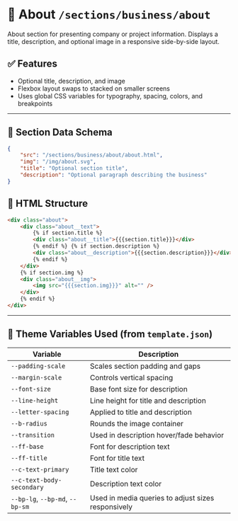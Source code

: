 # 📂 About `/sections/business/about`

About section for presenting company or project information. Displays a title, description, and optional image in a responsive side-by-side layout.

## ✅ Features

-   Optional title, description, and image
-   Flexbox layout swaps to stacked on smaller screens
-   Uses global CSS variables for typography, spacing, colors, and breakpoints

---

## 🧾 Section Data Schema

```json
{
	"src": "/sections/business/about/about.html",
	"img": "/img/about.svg",
	"title": "Optional section title",
	"description": "Optional paragraph describing the business"
}
```

## 🧱 HTML Structure

```html
<div class="about">
	<div class="about__text">
		{% if section.title %}
		<div class="about__title">{{{section.title}}}</div>
		{% endif %} {% if section.description %}
		<div class="about__description">{{{section.description}}}</div>
		{% endif %}
	</div>
	{% if section.img %}
	<div class="about__img">
		<img src="{{{section.img}}}" alt="" />
	</div>
	{% endif %}
</div>
```

---

## 🎨 Theme Variables Used (from `template.json`)

| Variable                        | Description                                        |
| ------------------------------- | -------------------------------------------------- |
| `--padding-scale`               | Scales section padding and gaps                    |
| `--margin-scale`                | Controls vertical spacing                          |
| `--font-size`                   | Base font size for description                     |
| `--line-height`                 | Line height for title and description              |
| `--letter-spacing`              | Applied to title and description                   |
| `--b-radius`                    | Rounds the image container                         |
| `--transition`                  | Used in description hover/fade behavior            |
| `--ff-base`                     | Font for description text                          |
| `--ff-title`                    | Font for title text                                |
| `--c-text-primary`              | Title text color                                   |
| `--c-text-body-secondary`       | Description text color                             |
| `--bp-lg`, `--bp-md`, `--bp-sm` | Used in media queries to adjust sizes responsively |
